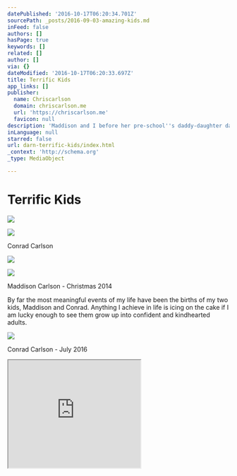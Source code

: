 ```yaml
---
datePublished: '2016-10-17T06:20:34.701Z'
sourcePath: _posts/2016-09-03-amazing-kids.md
inFeed: false
authors: []
hasPage: true
keywords: []
related: []
author: []
via: {}
dateModified: '2016-10-17T06:20:33.697Z'
title: Terrific Kids
app_links: []
publisher:
  name: Chriscarlson
  domain: chriscarlson.me
  url: 'https://chriscarlson.me'
  favicon: null
description: 'Maddison and I before her pre-school''s daddy-daughter dance. '
inLanguage: null
starred: false
url: darn-terrific-kids/index.html
_context: 'http://schema.org'
_type: MediaObject

---
```

# Terrific Kids
![](https://s3-us-west-2.amazonaws.com/the-grid-img/p/f103d370edba0edcb6996e5634f3eda89ec93a18.jpg)

<article style=""><img src="https://s3-us-west-2.amazonaws.com/the-grid-img/p/aed731e8d926ca8e857153bd07af70625178e5c7.jpg" /><p>Conrad Carlson</p></article>

![](https://s3-us-west-2.amazonaws.com/the-grid-img/p/20d71a2987e5da8f33ae3283adc02e5f18200ba7.jpg)

<article style=""><img src="https://s3-us-west-2.amazonaws.com/the-grid-img/p/98e93217833abdb712dba4c82e151ea7fed5267e.jpg" /><p>Maddison Carlson - Christmas 2014</p></article>

By far the most meaningful events of my life have been the births of my two kids, Maddison and Conrad. Anything I achieve in life is icing on the cake if I am lucky enough to see them grow up into confident and kindhearted adults.

<article style=""><img src="https://s3-us-west-2.amazonaws.com/the-grid-img/p/49dcd1e83912217b90c8a433ca85d4c91ddf261e.jpg" /><p>Conrad Carlson - July 2016</p></article>

<iframe src="https://the-grid.github.io/ed-userhtml/?g=eJxFkcFPwyAUxu_7K3oDDKPWwzR2Ndmi8TYvemp6QPrGWFqoQG2Wdf-70Dq9AO97P768D9ZOWNX5p0WS4H2vhVdGY0UdNVRSSzltyVmV6NUY2cBG8-bklXBvn0cQHlWFzVVpqyIu4_h3n5yjXRTZVzFv41hWhHW9O2BuZd-C9o5c6NRsiuxGw5A8cw-Y5LxwTFgIxUsDEcSG0GDYBl2C_xXd9vTO5Y63ENrlbZVzxt1JiyILJ2dFIfOWddwGdGdqYEo7sH4Le2MBx1jB8ULwoHRtBlobMc1E0fweiKKD9517TNNhGJic4i_5NT8Tpk3_q6MLvOSI5IvgKjlG8_yIJuhjs1zdZw9ZdrdaZlHgvTeRnEEHuo5qxyV8Kxgmj3V6_ZUfneqJRg" height="244" style=""></iframe>